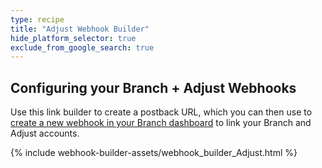 ```yaml
---
type: recipe
title: "Adjust Webhook Builder"
hide_platform_selector: true
exclude_from_google_search: true
---
```


## Configuring your Branch + Adjust Webhooks ##

Use this link builder to create a postback URL, which you can then use to [create a new webhook in your Branch dashboard](https://dashboard.branch.io/#/webhook) to link your Branch and Adjust accounts.

{% include webhook-builder-assets/webhook_builder_Adjust.html %}


